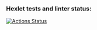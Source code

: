### Hexlet tests and linter status:
[![Actions Status](https://github.com/g4mburg/frontend-project-44/workflows/hexlet-check/badge.svg)](https://github.com/g4mburg/frontend-project-44/actions)